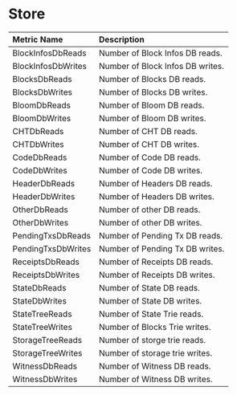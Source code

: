 # Store

| Metric Name | Description |
| :--- | :--- |
| BlockInfosDbReads | Number of Block Infos DB reads. |
| BlockInfosDbWrites | Number of Block Infos DB writes. |
| BlocksDbReads | Number of Blocks DB reads. |
| BlocksDbWrites | Number of Blocks DB writes. |
| BloomDbReads | Number of Bloom DB reads. |
| BloomDbWrites | Number of Bloom DB writes. |
| CHTDbReads | Number of CHT DB reads. |
| CHTDbWrites | Number of CHT DB writes. |
| CodeDbReads | Number of Code DB reads. |
| CodeDbWrites | Number of Code DB writes. |
| HeaderDbReads | Number of Headers DB reads. |
| HeaderDbWrites | Number of Headers DB writes. |
| OtherDbReads | Number of other DB reads. |
| OtherDbWrites | Number of other DB writes. |
| PendingTxsDbReads | Number of Pending Tx DB reads. |
| PendingTxsDbWrites | Number of Pending Tx DB writes. |
| ReceiptsDbReads | Number of Receipts DB reads. |
| ReceiptsDbWrites | Number of Receipts DB writes. |
| StateDbReads | Number of State DB reads. |
| StateDbWrites | Number of State DB writes. |
| StateTreeReads | Number of State Trie reads. |
| StateTreeWrites | Number of Blocks Trie writes. |
| StorageTreeReads | Number of storge trie reads. |
| StorageTreeWrites | Number of storage trie writes. |
| WitnessDbReads | Number of Witness DB reads. |
| WitnessDbWrites | Number of Witness DB writes. |

